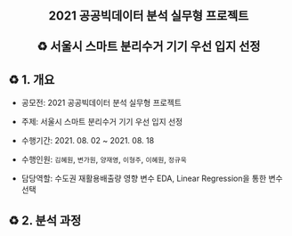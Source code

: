 <h2 align = "center">2021 공공빅데이터 분석 실무형 프로젝트<br><br>♻️ 서울시 스마트 분리수거 기기 우선 입지 선정</h2>

<h2>♻️ 1. 개요</h2>

- 공모전: 2021 공공빅데이터 분석 실무형 프로젝트

- 주제: 서울시 스마트 분리수거 기기 우선 입지 선정

- 수행기간: 2021. 08. 02 ~ 2021. 08. 18

- 수행인원: `김혜원`, `변가원`, `양재영`, `이형주`, `이혜원`, `정규욱`

- 담당역할: 수도권 재활용배출량 영향 변수 EDA, Linear Regression을 통한 변수 선택

<h2>♻️ 2. 분석 과정</h2>
